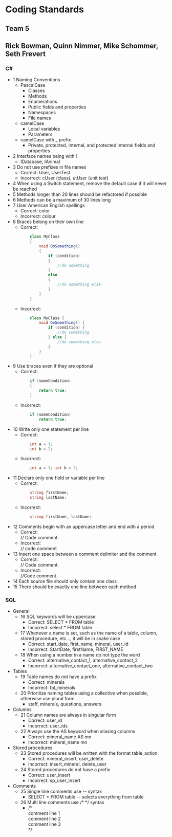 # Coding Standards
## Team 5
## Rick Bowman, Quinn Nimmer, Mike Schommer, Seth Frevert

### **C#**
- 1 Naming Conventions
    - PascalCase
        - Classes
        - Methods
        - Enumerations
        - Public fields and properties
        - Namespaces
        - File names
    - camelCase
        - Local variables
        - Parameters
    - camelCase with _ prefix
        - Private, protected, internal, and protected internal fields and properties
- 2 Interface names being with I
    - IDatabase, IAnimal
- 3 Do not use prefixes in file names
    - Correct: User, UserTest
    - Incorrect: cUser (class), utUser (unit test)
- 4 When using a Switch statement, remove the default case if it will never be reached
- 5 Methods longer than 20 lines should be refactored if possible
- 6 Methods can be a maximum of 30 lines long
- 7 User American English spellings
    - Correct: color
    - Incorrect: colour
- 8 Braces belong on their own line
    - Correct:
        ```cs
            class MyClass
            {
                void DoSomething()
                {
                    if (condition)
                    {
                        //do something
                    }
                    else
                    {
                        //do something else
                    }
                }
            }
        ```
    - Incorrect:
        ```cs
            class MyClass {
                void DoSomething() {
                    if (condition) {
                        //do something
                    } else {
                        //do something else
                    }
                }
            }
        ```
- 9 Use braces even if they are optional
    - Correct:
        ```cs
            if (someCondition)
            {
                return true;
            }
        ```
    - Incorrect:
        ```cs
            if (someCondition)
                return true;
        ```
- 10 Write only one statement per line
    - Correct:
        ```cs
            int a = 1;
            int b = 2;
        ```
    - Incorrect:
        ```cs
            int a = 1; int b = 2;
        ```
 - 11 Declare only one field or variable per line
    - Correct:
        ```cs
            string firstName;
            string lastName;
        ```
    - Incorrect:
        ```cs
            string firstName, lastName;
        ```
- 12 Comments begin with an uppercase letter and end with a period
    - Correct:\
        // Code comment.
    - Incorrect:\
        // code comment
- 13 Insert one space between a comment delimiter and the comment
    - Correct:\
        // Code comment.
    - Incorrect:\
        //Code comment.
- 14 Each source file should only contain one class
- 15 There should be exactly one line between each method

### SQL
- General
    - 16 SQL keywords will be uppercase
        - Correct: SELECT * FROM table
        - Incorrect: select * FROM table
    - 17 Whenever a name is set, such as the name of a table, column, stored procedure, etc…, it will be in snake case
        - Correct: start_date, first_name, mineral, user_id
        - Incorrect: StartDate, firstName, FIRST_NAME
    - 18 When using a number in a name do not type the word
        - Correct: alternative_contact_1, alternative_contact_2
        - Incorrect: alternative_contact_one, alternative_contact_two
- Tables
    - 19 Table names do not have a prefix
        - Correct: minerals
        - Incorrect: tbl_minerals
    - 20 Prioritize naming tables using a collective when possible, otherwise use plural form 
        - staff, minerals, questions, answers
- Columns
    - 21 Column names are always in singular form
        - Correct: user_id
        - Incorrect: user_ids
    - 22 Always use the AS keyword when aliasing columns
        - Correct: mineral_name AS mn
        - Incorrect: mineral_name mn
- Stored procedures
    - 23 Stored procedures will be written with the format table_action
        - Correct: mineral_insert, user_delete
        - Incorrect: insert_mineral, delete_user
    - 24 Stored procedures do not have a prefix
        - Correct: user_insert
        - Incorrect: sp_user_insert
- Comments
    - 25 Single line comments use -- syntax
        - SELECT * FROM table -- selects everything from table
    - 26 Multi line comments use /* */ syntax
        - /*\
        comment line 1\
        comment line 2\
        comment line 3\
        */
